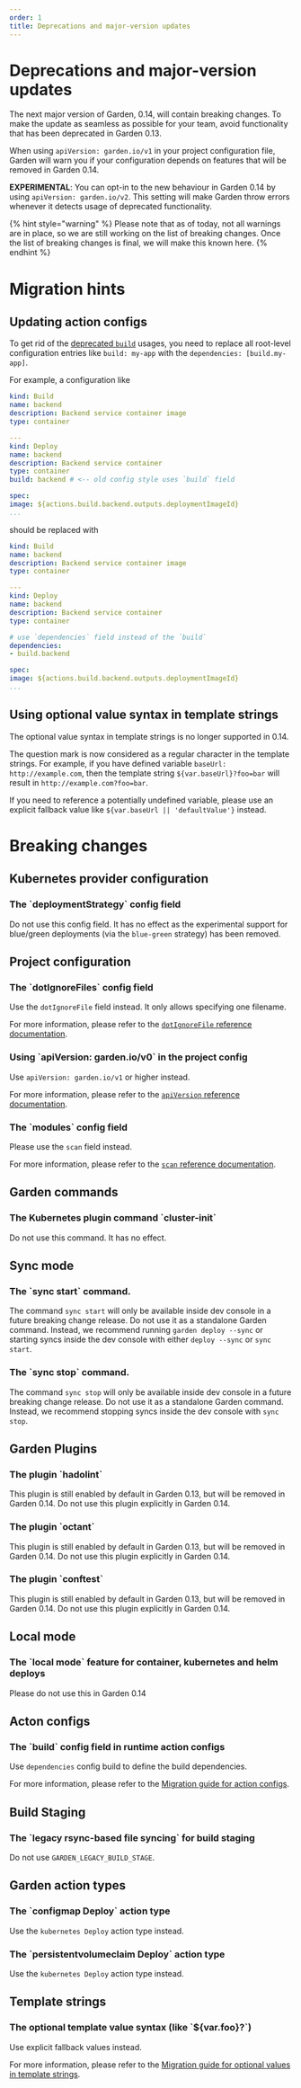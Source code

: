 ```yaml
---
order: 1
title: Deprecations and major-version updates
---
```


# Deprecations and major-version updates

The next major version of Garden, 0.14, will contain breaking changes. To make the update as seamless as possible for
your team, avoid functionality that has been deprecated in Garden 0.13.

When using `apiVersion: garden.io/v1` in your project configuration file, Garden will warn you if your configuration
depends on features that will be removed in Garden 0.14.

**EXPERIMENTAL**: You can opt-in to the new behaviour in Garden 0.14 by using `apiVersion: garden.io/v2`. This setting
will make Garden throw errors whenever it detects usage of deprecated functionality.

{% hint style="warning" %}
Please note that as of today, not all warnings are in place, so we are still working on the list of breaking changes.
Once the list of breaking changes is final, we will make this known here.
{% endhint %}

# Migration hints

## Updating action configs

To get rid of the [deprecated `build`](#acton-configs) usages,
you need to replace all root-level configuration entries like `build: my-app` with the `dependencies: [build.my-app]`.

For example, a configuration like

```yaml
kind: Build
name: backend
description: Backend service container image
type: container

---
kind: Deploy
name: backend
description: Backend service container
type: container
build: backend # <-- old config style uses `build` field

spec:
image: ${actions.build.backend.outputs.deploymentImageId}
...
```

should be replaced with

```yaml
kind: Build
name: backend
description: Backend service container image
type: container

---
kind: Deploy
name: backend
description: Backend service container
type: container

# use `dependencies` field instead of the `build`
dependencies:
- build.backend

spec:
image: ${actions.build.backend.outputs.deploymentImageId}
...
```

## Using optional value syntax in template strings

The optional value syntax in template strings is no longer supported in 0.14.

The question mark is now considered as a regular character in the template strings.
For example, if you have defined variable `baseUrl: http://example.com`,
then the template string `${var.baseUrl}?foo=bar` will result in `http://example.com?foo=bar`.

If you need to reference a potentially undefined variable,
please use an explicit fallback value like `${var.baseUrl || 'defaultValue'}` instead.

# Breaking changes

<!-- DO NOT CHANGE BELOW - AUTO-GENERATED -->
<!-- This section is auto-generated by `npm run generate-docs`. Any changes above these comments will be preserved. Make changes to deprecations in `deprecations.ts`. -->

## Kubernetes provider configuration

<h3 id="containerDeploymentStrategy">The `deploymentStrategy` config field</h3>

Do not use this config field. It has no effect as the experimental support for blue/green deployments (via the `blue-green` strategy) has been removed.

## Project configuration

<h3 id="dotIgnoreFiles">The `dotIgnoreFiles` config field</h3>

Use the `dotIgnoreFile` field instead. It only allows specifying one filename.

For more information, please refer to the [`dotIgnoreFile` reference documentation](../reference/project-config.md#dotignorefile).

<h3 id="apiVersionV0">Using `apiVersion: garden.io/v0` in the project config</h3>

Use `apiVersion: garden.io/v1` or higher instead.

For more information, please refer to the [`apiVersion` reference documentation](../reference/project-config.md#apiVersion).

<h3 id="projectConfigModules">The `modules` config field</h3>

Please use the `scan` field instead.

For more information, please refer to the [`scan` reference documentation](../reference/project-config.md#scan).

## Garden commands

<h3 id="kubernetesClusterInitCommand">The Kubernetes plugin command `cluster-init`</h3>

Do not use this command. It has no effect.

## Sync mode

<h3 id="syncStartCommand">The `sync start` command.</h3>

The command `sync start` will only be available inside dev console in a future breaking change release. Do not use it as a standalone Garden command. Instead, we recommend running `garden deploy --sync` or starting syncs inside the dev console with either `deploy --sync` or `sync start`.

<h3 id="syncStopCommand">The `sync stop` command.</h3>

The command `sync stop` will only be available inside dev console in a future breaking change release. Do not use it as a standalone Garden command. Instead, we recommend stopping syncs inside the dev console with `sync stop`.

## Garden Plugins

<h3 id="hadolintPlugin">The plugin `hadolint`</h3>

This plugin is still enabled by default in Garden 0.13, but will be removed in Garden 0.14. Do not use this plugin explicitly in Garden 0.14.

<h3 id="octantPlugin">The plugin `octant`</h3>

This plugin is still enabled by default in Garden 0.13, but will be removed in Garden 0.14. Do not use this plugin explicitly in Garden 0.14.

<h3 id="conftestPlugin">The plugin `conftest`</h3>

This plugin is still enabled by default in Garden 0.13, but will be removed in Garden 0.14. Do not use this plugin explicitly in Garden 0.14.

## Local mode

<h3 id="localMode">The `local mode` feature for container, kubernetes and helm deploys</h3>

Please do not use this in Garden 0.14

## Acton configs

<h3 id="buildConfigFieldOnRuntimeActions">The `build` config field in runtime action configs</h3>

Use `dependencies` config build to define the build dependencies.

For more information, please refer to the [Migration guide for action configs](#updating-action-configs).

## Build Staging

<h3 id="rsyncBuildStaging">The `legacy rsync-based file syncing` for build staging</h3>

Do not use `GARDEN_LEGACY_BUILD_STAGE`.

## Garden action types

<h3 id="configmapDeployAction">The `configmap Deploy` action type</h3>

Use the `kubernetes Deploy` action type instead.

<h3 id="persistentvolumeclaimDeployAction">The `persistentvolumeclaim Deploy` action type</h3>

Use the `kubernetes Deploy` action type instead.

## Template strings

<h3 id="optionalTemplateValueSyntax">The optional template value syntax (like `${var.foo}?`)</h3>

Use explicit fallback values instead.

For more information, please refer to the [Migration guide for optional values in template strings](#using-optional-value-syntax-in-template-strings).